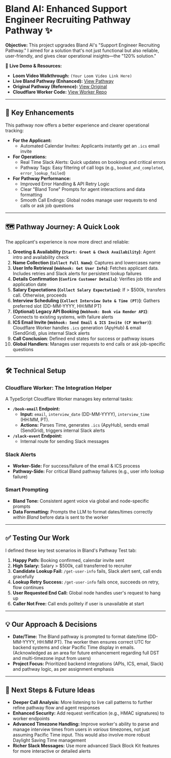# Bland AI: Enhanced Support Engineer Recruiting Pathway  Pathway ✨

**Objective:** This project upgrades Bland AI's "Support Engineer Recruiting Pathway." I aimed for a solution that's not just functional but also reliable, user-friendly, and gives clear operational insights—the "120% solution."

🔗 **Live Demo & Resources:**
*   **Loom Video Walkthrough:** `(Your Loom Video Link Here)`
*   **Live Bland Pathway (Enhanced):** [View Pathway](https://app.bland.ai/dashboard/convo-pathways?id=a06ee867-afbb-4736-b580-4125768c3899)
*   **Original Pathway (Reference):** [View Original](https://app.bland.ai/dashboard/convo-pathways?id=22e38484-e3b3-4870-99fe-3347f7a87537)
*   **Cloudflare Worker Code:** [View Worker Repo](https://github.com/lyori6/bland-cloudflare-clean)

---

## 🚀 Key Enhancements

This pathway now offers a better experience and clearer operational tracking:

*   **For the Applicant:**
    *   Automated Calendar Invites: Applicants instantly get an `.ics` email invite
*   **For Operations:**
    *   Real Time Slack Alerts: Quick updates on bookings and critical errors
    *   Pathway Tags: Easy filtering of call logs (e.g., `booked_and_completed`, `error_lookup_failed`)
*   **For Pathway Performance:**
    *   Improved Error Handling & API Retry Logic 
    *   Clear "Bland Tone" Prompts for agent interactions and data formatting
    *   Smooth Call Endings: Global nodes manage user requests to end calls or ask job questions

---

## 🗺️ Pathway Journey: A Quick Look

The applicant's experience is now more direct and reliable:

1.  **Greeting & Availability (`Start: Greet & Check Availability`)**: Agent intro and availability check
2.  **Name Collection (`Collect Full Name`)**: Captures and lowercases name
3.  **User Info Retrieval (`Webhook: Get User Info`)**: Fetches applicant data. Includes retries and Slack alerts for persistent lookup failures
4.  **Details Confirmation (`Confirm Customer Details`)**: Verifies job title and application date
5.  **Salary Expectations (`Collect Salary Expectation`)**: If > $500k, transfers call. Otherwise, proceeds
6.  **Interview Scheduling (`Collect Interview Date & Time (PT)`)**: Gathers preferred slot (DD-MM-YYYY, HH:MM PT)
7.  **(Optional) Legacy API Booking (`Webhook: Book via Render API`)**: Connects to existing systems, with failure alerts
8.  **ICS Email Invite (`Webhook: Send Email & ICS Invite (CF Worker)`)**: Cloudflare Worker handles `.ics` generation (ApyHub) & email (SendGrid), plus internal Slack alerts
9.  **Call Conclusion**: Defined end states for success or pathway issues
10. **Global Handlers**: Manages user requests to end calls or ask job-specific questions

---

## 🛠️ Technical Setup

### Cloudflare Worker: The Integration Helper
A TypeScript Cloudflare Worker manages key external tasks:

*   **`/book-email` Endpoint:**
    *   **Input:** `email`, `interview_date` (DD-MM-YYYY), `interview_time` (HH:MM, PT).
    *   **Actions:** Parses Time, generates `.ics` (ApyHub), sends email (SendGrid), triggers internal Slack alerts
*   **`/slack-event` Endpoint:**
    *   Internal route for sending Slack messages

### Slack Alerts
*   **Worker-Side:** For success/failure of the email & ICS process
*   **Pathway-Side:** For critical Bland pathway failures (e.g., user info lookup failure)

### Smart Prompting
*   **Bland Tone:** Consistent agent voice via global and node-specific prompts
*   **Data Formatting:** Prompts the LLM to format dates/times correctly *within Bland* before data is sent to the worker

---

## ✅ Testing Our Work

I defined these key test scenarios in Bland's Pathway Test tab:

1.  **Happy Path:** Booking confirmed, calendar invite sent
2.  **High Salary:** Salary > $500k, call transferred to recruiter
3.  **Candidate Lookup Fail:** `/get-user-info` fails, Slack alert sent, call ends gracefully
4.  **Lookup Retry Success:** `/get-user-info` fails once, succeeds on retry, flow continues
5.  **User Requested End Call:** Global node handles user's request to hang up
6.  **Caller Not Free:** Call ends politely if user is unavailable at start

---

## 💡 Our Approach & Decisions

*   **Date/Time:** The Bland pathway is prompted to format date/time (DD-MM-YYYY, HH:MM PT). The worker then ensures correct UTC for backend systems and clear Pacific Time display in emails. (Acknowledged as an area for future enhancement regarding full DST and multi-timezone input from users)
*   **Project Focus:** Prioritized backend integrations (APIs, ICS, email, Slack) and pathway logic, as per assignment emphasis

---

## 🔮 Next Steps & Future Ideas

*   **Deeper Call Analysis:** More listening to live call patterns to further refine pathway flow and agent responses
*   **Enhanced Security:** Add request verification (e.g., HMAC signatures) to worker endpoints
*   **Advanced Timezone Handling:** Improve worker's ability to parse and manage interview times from users in *various* timezones, not just assuming Pacific Time input. This would also involve more robust Daylight Saving Time management
*   **Richer Slack Messages:** Use more advanced Slack Block Kit features for more interactive or detailed alerts

